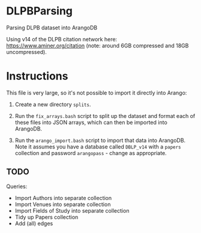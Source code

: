 # DLPBParsing
Parsing DLPB dataset into ArangoDB

Using v14 of the DLPB citation network here: https://www.aminer.org/citation (note: around 6GB compressed and 18GB uncompressed).

# Instructions

This file is very large, so it's not possible to import it directly into Arango:

1. Create a new directory `splits`.

2. Run the `fix_arrays.bash` script to split up the dataset and format each of these files into JSON arrays, which can then be imported into ArangoDB.

3. Run the `arango_import.bash` script to import that data into ArangoDB. Note it assumes you have a database called `DBLP_v14` with a `papers` collection and password `arangopass` - change as appropriate.

## TODO

Queries:
* Import Authors into separate collection
* Import Venues into separate collection
* Import Fields of Study into separate collection
* Tidy up Papers collection
* Add (all) edges